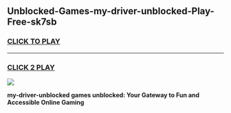 
## Unblocked-Games-my-driver-unblocked-Play-Free-sk7sb
<h3>
<a href="https://premium76.site?title=my-driver-unblocked&ref=19M">CLICK TO PLAY</a></h3>
<hr>

<h3>
<a href="https://premium76.site?title=my-driver-unblocked&ref=19M">CLICK 2 PLAY</a>
  
</h3>

<a href="https://premium76.site?title=my-driver-unblocked&ref=19M"><img src="https://clearcache.store/games.png"></a>


**my-driver-unblocked games unblocked: Your Gateway to Fun and Accessible Online Gaming**

